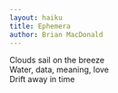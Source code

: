 ```yaml
---
layout: haiku
title: Ephemera
author: Brian MacDonald
---
```


Clouds sail on the breeze<br>
Water, data, meaning, love<br>
Drift away in time<br>

